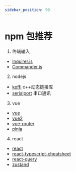 ```yaml
---
sidebar_position: 99
---
```


# npm 包推荐

1. 终端输入

- [Inquirer.js](https://github.com/SBoudrias/Inquirer.js)
- [Commander.js](https://github.com/tj/commander.js)

2. nodejs

- [koffi](https://www.npmjs.com/package/koffi) c++动态链接库
- [serialport](https://www.npmjs.com/package/koffi) 串口通讯

3. vue

- [vue](https://vuejs.org)
- [vue2](https://v2.cn.vuejs.org/v2/api/)
- [vue-router](https://router.vuejs.org)
- [pinia](https://pinia.vuejs.org)

4. react

- [react](https://react.dev)
- [react-typescript-cheatsheet](https://react-typescript-cheatsheet.netlify.app)
- [react-query](https://tanstack.com/query/v5/docs/framework/react/overview)
- [zustand](https://github.com/pmndrs/zustand)

